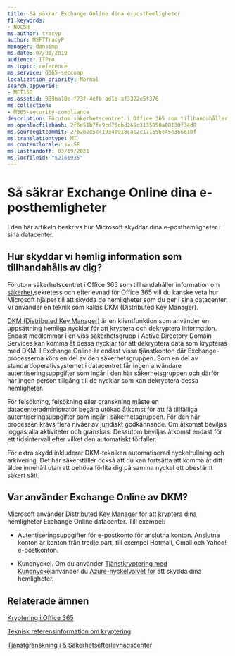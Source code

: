 ```yaml
---
title: Så säkrar Exchange Online dina e-posthemligheter
f1.keywords:
- NOCSH
ms.author: tracyp
author: MSFTTracyP
manager: dansimp
ms.date: 07/01/2019
audience: ITPro
ms.topic: reference
ms.service: O365-seccomp
localization_priority: Normal
search.appverid:
- MET150
ms.assetid: 989ba10c-f73f-4efb-ad1b-af3322e5f376
ms.collection:
- M365-security-compliance
description: Förutom säkerhetscentret i Office 365 som tillhandahåller information om säkerhet, sekretess och efterlevnad för Microsoft 365 kan det vara bra att veta hur Microsoft skyddar hemligheterna som du lagrar i dess datacenter. Vi använder en teknik som kallas DKM (Distributed Key Manager).
ms.openlocfilehash: 2f6e51b7fe9cd75cbd265c3135050a08130f34d8
ms.sourcegitcommit: 27b2b2e5c41934b918cac2c171556c45e36661bf
ms.translationtype: MT
ms.contentlocale: sv-SE
ms.lasthandoff: 03/19/2021
ms.locfileid: "52161935"
---
```

# <a name="how-exchange-online-secures-your-email-secrets"></a>Så säkrar Exchange Online dina e-posthemligheter

I den här artikeln beskrivs hur Microsoft skyddar dina e-posthemligheter i sina datacenter.
  
## <a name="how-do-we-secure-secret-information-provided-by-you"></a>Hur skyddar vi hemlig information som tillhandahålls av dig?

Förutom säkerhetscentret i Office 365 som tillhandahåller information om [säkerhet,](./get-started-with-service-trust-portal.md)sekretess och efterlevnad för Office 365 vill du kanske veta hur Microsoft hjälper till att skydda de hemligheter som du ger i sina datacenter. Vi använder en teknik som kallas DKM (Distributed Key Manager).
  
[DKM (Distributed Key Manager)](office-365-bitlocker-and-distributed-key-manager-for-encryption.md) är en klientfunktion som använder en uppsättning hemliga nycklar för att kryptera och dekryptera information. Endast medlemmar i en viss säkerhetsgrupp i Active Directory Domain Services kan komma åt dessa nycklar för att dekryptera data som krypteras med DKM. I Exchange Online är endast vissa tjänstkonton där Exchange-processerna körs en del av den säkerhetsgruppen. Som en del av standardoperativsystemet i datacentret får ingen användare autentiseringsuppgifter som ingår i den här säkerhetsgruppen och därför har ingen person tillgång till de nycklar som kan dekryptera dessa hemligheter.
  
För felsökning, felsökning eller granskning måste en datacenteradministratör begära utökad åtkomst för att få tillfälliga autentiseringsuppgifter som ingår i säkerhetsgruppen. För den här processen krävs flera nivåer av juridiskt godkännande. Om åtkomst beviljas loggas alla aktiviteter och granskas. Dessutom beviljas åtkomst endast för ett tidsintervall efter vilket den automatiskt förfaller.
  
För extra skydd inkluderar DKM-tekniken automatiserad nyckelrullning och arkivering. Det här säkerställer också att du kan fortsätta att komma åt ditt äldre innehåll utan att behöva förlita dig på samma nyckel ett obestämt säkert sätt.
  
## <a name="where-does-exchange-online-make-use-of-dkm"></a>Var använder Exchange Online av DKM?

Microsoft använder [Distributed Key Manager för](office-365-bitlocker-and-distributed-key-manager-for-encryption.md) att kryptera dina hemligheter Exchange Online datacenter. Till exempel:
  
- Autentiseringsuppgifter för e-postkonto för anslutna konton. Anslutna konton är konton från tredje part, till exempel Hotmail, Gmail och Yahoo! e-postkonton.

- Kundnyckel. Om du använder [Tjänstkryptering med Kundnyckel](customer-key-overview.md)använder du [Azure-nyckelvalvet för](/azure/key-vault/key-vault-whatis) att skydda dina hemligheter.

## <a name="related-topics"></a>Relaterade ämnen

[Kryptering i Office 365](encryption.md)
  
[Teknisk referensinformation om kryptering](technical-reference-details-about-encryption.md)
  
[Tjänstgranskning i &amp; Säkerhetsefterlevnadscenter](./service-assurance.md)
